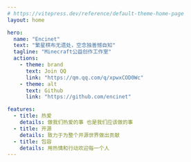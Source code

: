 ```yaml
---
# https://vitepress.dev/reference/default-theme-home-page
layout: home

hero:
  name: "Encinet"
  text: "繁星棋布无遗处，空念独善憾自知"
  tagline: "Minecraft公益创作工作室"
  actions:
    - theme: brand
      text: Join QQ
      link: "https://qm.qq.com/q/xpwxCOD0Wc"
    - theme: alt
      text: Github
      link: "https://github.com/encinet"

features:
  - title: 热爱
    details: 做我们热爱的事 也是我们应该做的事
  - title: 开源
    details: 致力于为整个开源世界做出贡献
  - title: 包容
    details: 用热情和行动欢迎每一个人
---
```


